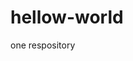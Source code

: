 # hellow-world
one respository
<html>
  <title> aliprooo </title>
  <head>
    <style>
      
    </style>
  </head>
  
  
  <body>
  
  
  </body>


  
</html>
